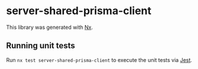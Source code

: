 # server-shared-prisma-client

This library was generated with [Nx](https://nx.dev).

## Running unit tests

Run `nx test server-shared-prisma-client` to execute the unit tests via [Jest](https://jestjs.io).
